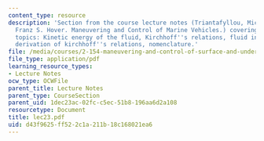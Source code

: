 ```yaml
---
content_type: resource
description: 'Section from the course lecture notes (Triantafyllou, Michael S., and
  Franz S. Hover. Maneuvering and Control of Marine Vehicles.) covering the following
  topics: Kinetic energy of the fluid, Kirchhoff''s relations, fluid inertia terms,
  derivation of kirchhoff''s relations, nomenclature.'
file: /media/courses/2-154-maneuvering-and-control-of-surface-and-underwater-vehicles-13-49-fall-2004/d43f9625ff522c1a211b18c168021ea6_lec23.pdf
file_type: application/pdf
learning_resource_types:
- Lecture Notes
ocw_type: OCWFile
parent_title: Lecture Notes
parent_type: CourseSection
parent_uid: 1dec23ac-02fc-c5ec-51b8-196aa6d2a108
resourcetype: Document
title: lec23.pdf
uid: d43f9625-ff52-2c1a-211b-18c168021ea6
---
```

